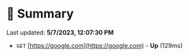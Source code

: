 # 📖 Summary
Last updated: **5/7/2023, 12:07:30 PM**

- `GET` [https://google.com](https://google.com) - **Up** (129ms)
